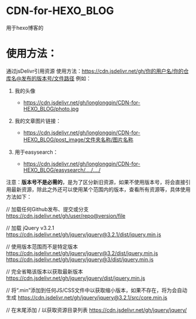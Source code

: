 # CDN-for-HEXO_BLOG
用于hexo博客的



# 使用方法：

通过jsDelivr引用资源
使用方法：https://cdn.jsdelivr.net/gh/你的用户名/你的仓库名@发布的版本号/文件路径
例如：

1. 我的头像
   - https://cdn.jsdelivr.net/gh/longlongqin/CDN-for-HEXO_BLOG/photo.jpg

2. 我的文章图片链接：
   - https://cdn.jsdelivr.net/gh/longlongqin/CDN-for-HEXO_BLOG/post_image/文件夹名称/图片名称
3. 用于easysearch：
   - https://cdn.jsdelivr.net/gh/longlongqin/CDN-for-HEXO_BLOG/easysearch/..../..../

  

注意：**版本号不是必需的**，是为了区分新旧资源，如果不使用版本号，将会直接引用最新资源，除此之外还可以使用某个范围内的版本，查看所有资源等，具体使用方法如下：

// 加载任何Github发布、提交或分支
https://cdn.jsdelivr.net/gh/user/repo@version/file

// 加载 jQuery v3.2.1
https://cdn.jsdelivr.net/gh/jquery/jquery@3.2.1/dist/jquery.min.js

// 使用版本范围而不是特定版本
https://cdn.jsdelivr.net/gh/jquery/jquery@3.2/dist/jquery.min.js
https://cdn.jsdelivr.net/gh/jquery/jquery@3/dist/jquery.min.js

// 完全省略该版本以获取最新版本
https://cdn.jsdelivr.net/gh/jquery/jquery/dist/jquery.min.js

// 将“.min”添加到任何JS/CSS文件中以获取缩小版本，如果不存在，将为会自动生成
https://cdn.jsdelivr.net/gh/jquery/jquery@3.2.1/src/core.min.js

// 在末尾添加 / 以获取资源目录列表
https://cdn.jsdelivr.net/gh/jquery/jquery/

